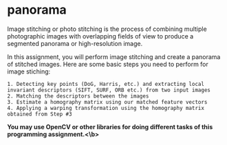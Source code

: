 # panorama
Image stitching or photo stitching is the process of combining multiple photographic images with overlapping fields of view to produce a segmented panorama or high-resolution image.

In this assignment, you will perform image stitching and create a panorama of stitched images. Here are some basic steps you need to perform for image stiching:

    1. Detecting key points (DoG, Harris, etc.) and extracting local invariant descriptors (SIFT, SURF, ORB etc.) from two input images
    2. Matching the descriptors between the images
    3. Estimate a homography matrix using our matched feature vectors
    4. Applying a warping transformation using the homography matrix obtained from Step #3
    
<b> You may use OpenCV or other libraries for doing different tasks of this programming assignment.<\b>
